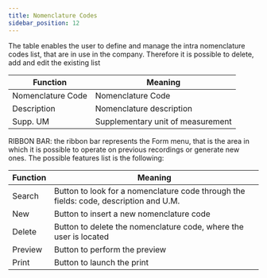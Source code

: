 ```yaml
---
title: Nomenclature Codes
sidebar_position: 12
---
```


The table enables the user to define and manage the intra nomenclature codes list, that are in use in the company. Therefore it is possible to delete, add and edit the existing list



| Function | Meaning |
| --- | --- |
| Nomenclature Code | Nomenclature Code |
| Description | Nomenclature description  |
| Supp. UM | Supplementary unit of measurement |

RIBBON BAR: the ribbon bar represents the Form menu, that is the area in which it is possible to operate on previous recordings or generate new ones. The possible features list is the following:



| Function | Meaning |
| --- | --- |
| Search | Button to look for a nomenclature code through the fields: code, description and U.M. |
| New | Button to insert a new nomenclature code |
| Delete  | Button to delete the nomenclature code, where the user is located |
| Preview  | Button to perform the preview |
| Print | Button to launch the print |






